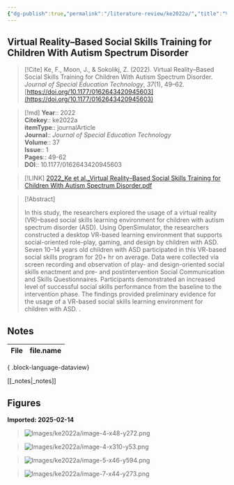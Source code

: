 ```yaml
---
{"dg-publish":true,"permalink":"/literature-review/ke2022a/","title":"Virtual Reality–Based Social Skills Training for Children With Autism Spectrum Disorder"}
---
```



## Virtual Reality–Based Social Skills Training for Children With Autism Spectrum Disorder

> [!Cite]
> Ke, F., Moon, J., & Sokolikj, Z. (2022). Virtual Reality–Based Social Skills Training for Children With Autism Spectrum Disorder. _Journal of Special Education Technology_, _37_(1), 49–62. [https://doi.org/10.1177/0162643420945603](https://doi.org/10.1177/0162643420945603)


>[!md]
> **Year**:: 2022   
> **Citekey**:: ke2022a  
> **itemType**:: journalArticle  
> **Journal**:: *Journal of Special Education Technology*  
> **Volume**:: 37  
> **Issue**:: 1   
> **Pages**:: 49-62  
> **DOI**:: 10.1177/0162643420945603    

> [!LINK] 
> [2022_Ke et al._Virtual Reality–Based Social Skills Training for Children With Autism Spectrum Disorder.pdf](zotero://select/library/items/ER7BW34Y)

> [!Abstract]
>
> In this study, the researchers explored the usage of a virtual reality (VR)–based social skills learning environment for children with autism spectrum disorder (ASD). Using OpenSimulator, the researchers constructed a desktop VR-based learning environment that supports social-oriented role-play, gaming, and design by children with ASD. Seven 10–14 years old children with ASD participated in this VR-based social skills program for 20+ hr on average. Data were collected via screen recording and observation of play- and design-oriented social skills enactment and pre- and postintervention Social Communication and Skills Questionnaires. Participants demonstrated an increased level of successful social skills performance from the baseline to the intervention phase. The findings provided preliminary evidence for the usage of a VR-based social skills learning environment for children with ASD.
>.
> 


## Notes

| File | file.name |
| ---- | --------- |

{ .block-language-dataview}

[[_notes\|_notes]]

## Figures

**Imported: 2025-02-14**

> ![Images/ke2022a/image-4-x48-y272.png](/img/user/Images/ke2022a/image-4-x48-y272.png)

> ![Images/ke2022a/image-4-x310-y53.png](/img/user/Images/ke2022a/image-4-x310-y53.png)

> ![Images/ke2022a/image-5-x46-y594.png](/img/user/Images/ke2022a/image-5-x46-y594.png)

> ![Images/ke2022a/image-7-x44-y273.png](/img/user/Images/ke2022a/image-7-x44-y273.png)